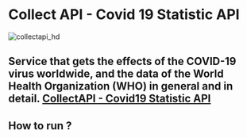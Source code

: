 # Collect API - Covid 19 Statistic API

![collectapi_hd](https://user-images.githubusercontent.com/44985849/101262439-d5922180-374f-11eb-9078-7ddd2336f3b3.jpg)

Service that gets the effects of the COVID-19 virus worldwide, and the data of the World Health Organization (WHO) in general and in detail.
[CollectAPI - Covid19 Statistic API](https://collectapi.com/api/corona/covid-19-coronavirus-statistics-api)
---
## How to run ?

